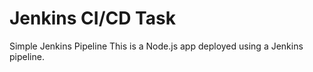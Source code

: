 # Jenkins CI/CD Task
 Simple Jenkins Pipeline
This is a Node.js app deployed using a Jenkins pipeline.
